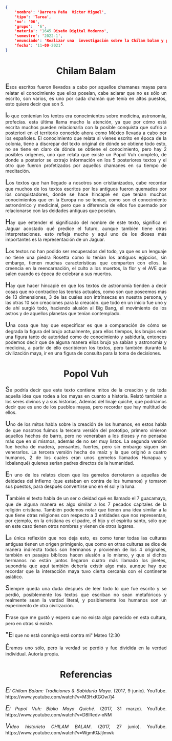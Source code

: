 ```json
{
    'nombre': 'Barrera Peña  Víctor Miguel',
    'tipo': 'Tarea',
    'no': '06',
    'grupo':  '6',
    'materia': '1645 Diseño Digital Moderno',
    'semestre': '2022-1',
    'enunciado': 'Realizar una  investigación sobre la Chilam balam y popol Vu,
    'fecha': '11-09-2021'
}
```

<style>
    body{
  text-align: justify;
}
    h1{
        font-weight: bold;
        text-align:center;
    }
    p::first-letter{
  font-size: 1.3rem;
}
 a{
  text-decoration: none;
}
</style>


# Chilam Balam

Esos escritos fueron llevados a cabo por aquellos chamanes mayas para relatar el conocimiento que ellos poseían, cabe aclarar que no es sólo un escrito, son varios, es uno por cada chamán que tenía en altos puestos, esto quiere decir que son 5.

lo que contenían los textos era conocimientos sobre medicina, astronomía, profecías. esta última llama mucho la atención, ya que por cómo está escrita muchos pueden relacionarla con la posible conquista que sufrió a posteriori en el territorio conocido ahora como México llevada a cabo por los españoles. El conocimiento que relata si vienes escrito en época de la colonia, tiene a discrepar del texto original de dónde se obtiene todo esto, no se tiene en claro de dónde se obtiene el conocimiento, pero hay 2 posibles orígenes, uno que relata que existe un Popol Vuh completo, de donde a posterior se extrajo información en los 5 posteriores textos y el otro que fueron profetizados por aquellos chamanes en su tiempo de meditación.

Los textos que han llegado a nosotros son cristianizados, cabe recordar que muchos de los textos escritos por los antiguos fueron quemados por los conquistadores, donde se hace hincapié en que tenían muchos conocimientos que en la Europa no se tenían, como son el conocimiento astronómico y medicinal, pero que a diferencia de ellos fue quemado por relacionarse con las deidades antiguas que poseían.

Hay que entender el significado del nombre de este texto, significa el Jaguar acostado qué predice el futuro, aunque también tiene otras interpretaciones. esto refleja mucho y aquí uno de los dioses más importantes es la representación de un Jaguar.

Los textos no han podido ser recuperados del todo, ya que es un lenguaje no tiene una piedra Rosetta como lo tenían los antiguos egipcios, sin embargo, tienen muchas características que comparten con ellos. la creencia en la reencarnación, el culto a los muertos, la flor y el AVE que salen cuando es época de celebrar a sus muertos.

Hay que hacer hincapié en que los textos de astronomía tienden a decir cosas que no contradice las teorías actuales, como son que poseemos más de 13 dimensiones, 3 de las cuales son intrínsecas en nuestra persona, y las otras 10 son creaciones para la creación. que todo en un inicio fue uno y de ahí surgió todo, haciendo alusión al Big Bang, el movimiento de los astros y de aquellos planetas que tenían contemplado.

Una cosa que hay que especificar es que a comparación de cómo se degrada la figura del brujo actualmente, para ellos tiempos, los brujos eran una figura tanto de autoridad como de conocimiento y sabiduría, entonces podemos decir que de alguna manera ellos brujo ya sabían y astronomía y medicina, a partir de ello escribieron los textos, pero también durante la civilización maya, ir en una figura de consulta para la toma de decisiones.

# Popol Vuh

Se podría decir que este texto contiene mitos de la creación y de toda aquella idea que rodea a los mayas en cuanto a historia. Relató también a los seres divinos y a sus historias, Además del linaje quiché, que podríamos decir que es uno de los pueblos mayas, pero recordar que hay multitud de ellos.

Uno de los mitos habla sobre la creación de los humanos, en estos habla de que nosotros fuimos la tercera versión del prototipo, primero vinieron aquellos hechos de barro, pero no veneraban a los dioses y no pensaba más que en sí mismos, además de no ser muy listos. La segunda versión fue hecha de madera, pensantes, fuertes, pero sin embargo siguen sin venerarlos. La tercera versión hecha de maíz y la que originó a cuatro humanos, 2 de los cuales eran unos gemelos llamados Hunapua y Ixbalanqué) quienes serían padres directos de la humanidad.

En uno de los relatos dicen que los gemelos derrotaron a aquellas de deidades del infierno (que estaban en contra de los humanos) y tomaron sus puestos, para después convertirse uno en el sol y la luna.

También el texto habla de un ser o deidad qué es llamado el 7 guacamayo, que de alguna manera es algo similar a los 7 pecados capitales de la religión cristiana. También podemos notar que tienen una idea similar a la que tiene otras religiones con respecto a 3 entidades que nos representan, por ejemplo, en la cristiana es el padre, el hijo y el espíritu santo, sólo que en este caso tienen otros nombres y vienen de otros lugares.

La única reflexión que nos deja esto, es como tener todas las culturas antiguas tienen un origen primigenio, que como en otras culturas se dice de manera indirecta todos son hermanos y provienen de los 4 originales, también en pasajes bíblicos hacen alusión a lo mismo, y que sí dichos hermanos no están juntos llegaron cuatro más llamado los jinetes, supondría que aquí también debería existir algo más. aunque hay que recordar que la interacción maya tuvo cierta cercanía con el continente asiático. 

Siempre queda una duda después de leer todo lo que fue escrito y se perdió, posiblemente los textos que escriban no sean metafóricos y realmente sean la verdad literal, y posiblemente los humanos son un experimento de otra civilización.

Frase que me gustó y espero que no exista algo parecido en esta cultura, pero en otras si existe.

"El que no está conmigo está contra mi" Mateo 12:30

Éramos uno sólo, pero la verdad se perdió y fue dividida en la verdad individual. Autoría propia.



# Referencias

*El Chilam Balam: Tradiciones & Sabiduría Maya*. (2017, 9 junio). YouTube. https://www.youtube.com/watch?v=M3HxKGOw7j4

*El Popol Vuh: Biblia Maya Quiché*. (2017, 31 marzo). YouTube. https://www.youtube.com/watch?v=D8lRedv-xNM

*Video historieta CHILAM BALAM*. (2017, 27 junio). YouTube. https://www.youtube.com/watch?v=WgmKQJjImwk

